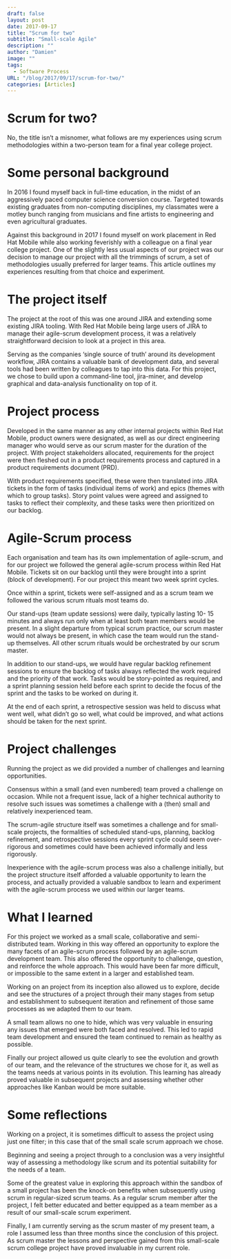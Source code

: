 ```yaml
---
draft: false
layout: post
date: 2017-09-17
title: "Scrum for two"
subtitle: "Small-scale Agile"
description: ""
author: "Damien"
image: ""
tags:
  - Software Process
URL: "/blog/2017/09/17/scrum-for-two/"
categories: [Articles]
---
```


# Scrum for two?
No, the title isn’t a misnomer, what follows are my experiences using scrum methodologies within a two-person team for a final year college project.

# Some personal background
In 2016 I found myself back in full-time education, in the midst of an aggressively paced computer science conversion course. Targeted towards existing graduates from non-computing disciplines, my classmates were a motley bunch ranging from musicians and fine artists to engineering and even agricultural graduates.

Against this background in 2017 I found myself on work placement in Red Hat Mobile while also working feverishly with a colleague on a final year college project. One of the slightly less usual aspects of our project was our decision to manage our project with all the trimmings of scrum, a set of methodologies usually preferred for larger teams. This article outlines my experiences resulting from that choice and experiment.

# The project itself
The project at the root of this was one around JIRA and extending some existing JIRA tooling. With Red Hat Mobile being large users of JIRA to manage their agile-scrum development process, it was a relatively straightforward decision to look at a project in this area.

Serving as the companies ‘single source of truth’ around its development workflow, JIRA contains a valuable bank of development data, and several tools had been written by colleagues to tap into this data. For this project, we chose to build upon a command-line tool, jira-miner, and develop graphical and data-analysis functionality on top of it.

# Project process
Developed in the same manner as any other internal projects within Red Hat Mobile, product owners were designated, as well as our direct engineering manager who would serve as our scrum master for the duration of the project. With project stakeholders allocated, requirements for the project were then fleshed out in a product requirements process and captured in a product requirements document (PRD).

With product requirements specified, these were then translated into JIRA tickets in the form of tasks (individual items of work) and epics (themes with which to group tasks). Story point values were agreed and assigned to tasks to reflect their complexity, and these tasks were then prioritized on our backlog.

# Agile-Scrum process
Each organisation and team has its own implementation of agile-scrum, and for our project we followed the general agile-scrum process within Red Hat Mobile. Tickets sit on our backlog until they were brought into a sprint (block of development). For our project this meant two week sprint cycles.

Once within a sprint, tickets were self-assigned and as a scrum team we followed the various scrum rituals most teams do.

Our stand-ups (team update sessions) were daily, typically lasting 10- 15 minutes and always run only when at least both team members would be present. In a slight departure from typical scrum practice, our scrum master would not always be present, in which case the team would run the stand-up themselves. All other scrum rituals would be orchestrated by our scrum master.

In addition to our stand-ups, we would have regular backlog refinement sessions to ensure the backlog of tasks always reflected the work required and the priority of that work. Tasks would be story-pointed as required, and a sprint planning session held before each sprint to decide the focus of the sprint and the tasks to be worked on during it.

At the end of each sprint, a retrospective session was held to discuss what went well, what didn’t go so well, what could be improved, and what actions should be taken for the next sprint.

# Project challenges
Running the project as we did provided a number of challenges and learning opportunities.

Consensus within a small (and even numbered) team proved a challenge on occasion. While not a frequent issue, lack of a higher technical authority to resolve such issues was sometimes a challenge with a (then) small and relatively inexperienced team.

The scrum-agile structure itself was sometimes a challenge and for small-scale projects, the formalities of scheduled stand-ups, planning, backlog refinement, and retrospective sessions every sprint cycle could seem over-rigorous and sometimes could have been achieved informally and less rigorously.

Inexperience with the agile-scrum process was also a challenge initially, but the project structure itself afforded a valuable opportunity to learn the process, and actually provided a valuable sandbox to learn and experiment with the agile-scrum process we used within our larger teams.

# What I learned
For this project we worked as a small scale, collaborative and semi-distributed team. Working in this way offered an opportunity to explore the many facets of an agile-scrum process followed by an agile-scrum development team. This also offered the opportunity to challenge, question, and reinforce the whole approach. This would have been far more difficult, or impossible to the same extent in a larger and established team.

Working on an project from its inception also allowed us to explore, decide and see the structures of a project through their many stages from setup and establishment to subsequent iteration and refinement of those same processes as we adapted them to our team.

A small team allows no one to hide, which was very valuable in ensuring any issues that emerged were both faced and resolved. This led to rapid team development and ensured the team continued to remain as healthy as possible.

Finally our project allowed us quite clearly to see the evolution and growth of our team, and the relevance of the structures we chose for it, as well as the teams needs at various points in its evolution. This learning has already proved valuable in subsequent projects and assessing whether other approaches like Kanban would be more suitable.

# Some reflections
Working on a project, it is sometimes difficult to assess the project using just one filter; in this case that of the small scale scrum approach we chose.

Beginning and seeing a project through to a conclusion was a very insightful way of assessing a methodology like scrum and its potential suitability for the needs of a team.

Some of the greatest value in exploring this approach within the sandbox of a small project has been the knock-on benefits when subsequently using scrum in regular-sized scrum teams. As a regular scrum member after the project, I felt better educated and better equipped as a team member as a result of our small-scale scrum experiment.

Finally, I am currently serving as the scrum master of my present team, a role I assumed less than three months since the conclusion of this project. As scrum master the lessons and perspective gained from this small-scale scrum college project have proved invaluable in my current role.